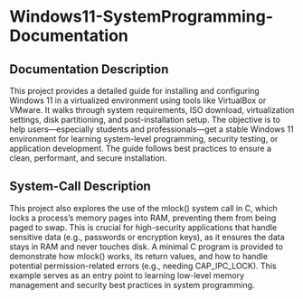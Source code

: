 # Windows11-SystemProgramming-Documentation

## Documentation Description

This project provides a detailed guide for installing and configuring Windows 11 in a virtualized environment
using tools like VirtualBox or VMware. It walks through system requirements, ISO download, virtualization settings,
disk partitioning, and post-installation setup. The objective is to help users—especially students and professionals—get a
stable Windows 11 environment for learning system-level programming, security testing, or application development.
The guide follows best practices to ensure a clean, performant, and secure installation.

## System-Call Description

This project also explores the use of the mlock() system call in C, which locks a process’s memory pages into RAM,
preventing them from being paged to swap. This is crucial for high-security applications that handle sensitive data
(e.g., passwords or encryption keys), as it ensures the data stays in RAM and never touches disk. A minimal C program
is provided to demonstrate how mlock() works, its return values, and how to handle potential permission-related errors 
(e.g., needing CAP_IPC_LOCK). This example serves as an entry point to learning low-level memory management and
security best practices in system programming.
